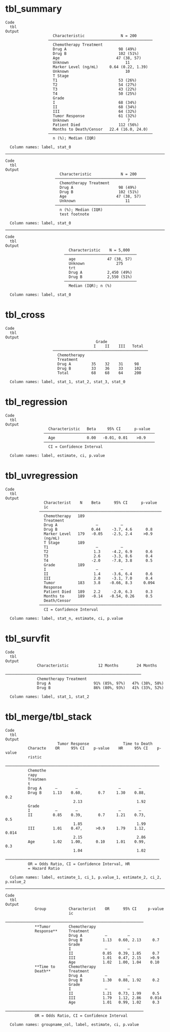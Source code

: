 # tbl_summary

    Code
      tbl
    Output
                         Characteristic                N = 200       
                       ──────────────────────────────────────────────
                         Chemotherapy Treatment                      
                         Drug A                       98 (49%)       
                         Drug B                       102 (51%)      
                         Age                         47 (38, 57)     
                         Unknown                         11          
                         Marker Level (ng/mL)     0.64 (0.22, 1.39)  
                         Unknown                         10          
                         T Stage                                     
                         T1                           53 (26%)       
                         T2                           54 (27%)       
                         T3                           43 (22%)       
                         T4                           50 (25%)       
                         Grade                                       
                         I                            68 (34%)       
                         II                           68 (34%)       
                         III                          64 (32%)       
                         Tumor Response               61 (32%)       
                         Unknown                          7          
                         Patient Died                 112 (56%)      
                         Months to Death/Censor   22.4 (16.0, 24.0)  
                       ──────────────────────────────────────────────
                         n (%); Median (IQR)                         
      
      Column names: label, stat_0

---

    Code
      tbl
    Output
                            Characteristic             N = 200    
                          ────────────────────────────────────────
                            Chemotherapy Treatment                
                            Drug A                    98 (49%)    
                            Drug B                    102 (51%)   
                            Age                      47 (38, 57)  
                            Unknown                      11       
                          ────────────────────────────────────────
                            n (%); Median (IQR)                   
                            test footnote                         
      
      Column names: label, stat_0

---

    Code
      tbl
    Output
                                Characteristic    N = 5,000   
                              ────────────────────────────────
                                age              47 (38, 57)  
                                Unknown              275      
                                trt                           
                                Drug A           2,450 (49%)  
                                Drug B           2,550 (51%)  
                              ────────────────────────────────
                                Median (IQR); n (%)           
      
      Column names: label, stat_0

# tbl_cross

    Code
      tbl
    Output
                                            Grade                  
                                           I    II    III   Total  
                         ──────────────────────────────────────────
                           Chemotherapy                            
                           Treatment                               
                           Drug A         35    32    31     98    
                           Drug B         33    36    33     102   
                           Total          68    68    64     200   
      
      Column names: label, stat_1, stat_2, stat_3, stat_0

# tbl_regression

    Code
      tbl
    Output
                       Characteristic   Beta     95% CI      p-value  
                     ─────────────────────────────────────────────────
                       Age              0.00   -0.01, 0.01    >0.9    
                     ─────────────────────────────────────────────────
                       CI = Confidence Interval                       
      
      Column names: label, estimate, ci, p.value

# tbl_uvregression

    Code
      tbl
    Output
                     Characterist    N    Beta      95% CI      p-value  
                     ic                                                  
                   ──────────────────────────────────────────────────────
                     Chemotherapy   189                                  
                     Treatment                                           
                     Drug A                 —          —                 
                     Drug B               0.44     -3.7, 4.6      0.8    
                     Marker Level   179   -0.05    -2.5, 2.4     >0.9    
                     (ng/mL)                                             
                     T Stage        189                                  
                     T1                     —          —                 
                     T2                    1.3     -4.2, 6.9      0.6    
                     T3                    2.6     -3.3, 8.6      0.4    
                     T4                   -2.0     -7.8, 3.8      0.5    
                     Grade          189                                  
                     I                      —          —                 
                     II                    1.4     -3.6, 6.4      0.6    
                     III                   2.0     -3.1, 7.0      0.4    
                     Tumor          183    3.8    -0.66, 8.3     0.094   
                     Response                                            
                     Patient Died   189    2.2     -2.0, 6.3      0.3    
                     Months to      189   -0.14   -0.54, 0.26     0.5    
                     Death/Censor                                        
                   ──────────────────────────────────────────────────────
                     CI = Confidence Interval                            
      
      Column names: label, stat_n, estimate, ci, p.value

# tbl_survfit

    Code
      tbl
    Output
                  Characteristic             12 Months        24 Months     
                ────────────────────────────────────────────────────────────
                  Chemotherapy Treatment                                    
                  Drug A                   91% (85%, 97%)   47% (38%, 58%)  
                  Drug B                   86% (80%, 93%)   41% (33%, 52%)  
      
      Column names: label, stat_1, stat_2

# tbl_merge/tbl_stack

    Code
      tbl
    Output
                           Tumor Response               Time to Death           
              Characte    OR     95% CI    p-value    HR     95% CI    p-value  
              ristic                                                            
            ────────────────────────────────────────────────────────────────────
              Chemothe                                                          
              rapy                                                              
              Treatmen                                                          
              t                                                                 
              Drug A      —        —                  —        —                
              Drug B     1.13    0.60,       0.7     1.30    0.88,       0.2    
                                  2.13                        1.92              
              Grade                                                             
              I           —        —                  —        —                
              II         0.85    0.39,       0.7     1.21    0.73,       0.5    
                                  1.85                        1.99              
              III        1.01    0.47,      >0.9     1.79    1.12,      0.014   
                                  2.15                        2.86              
              Age        1.02    1.00,      0.10     1.01    0.99,       0.3    
                                  1.04                        1.02              
            ────────────────────────────────────────────────────────────────────
              OR = Odds Ratio, CI = Confidence Interval, HR                     
              = Hazard Ratio                                                    
      
      Column names: label, estimate_1, ci_1, p.value_1, estimate_2, ci_2, p.value_2

---

    Code
      tbl
    Output
                 Group          Characterist    OR      95% CI     p-value  
                                ic                                          
               ─────────────────────────────────────────────────────────────
                 **Tumor        Chemotherapy                                
                 Response**     Treatment                                   
                                Drug A          —         —                 
                                Drug B         1.13   0.60, 2.13     0.7    
                                Grade                                       
                                I               —         —                 
                                II             0.85   0.39, 1.85     0.7    
                                III            1.01   0.47, 2.15    >0.9    
                                Age            1.02   1.00, 1.04    0.10    
                 **Time to      Chemotherapy                                
                 Death**        Treatment                                   
                                Drug A          —         —                 
                                Drug B         1.30   0.88, 1.92     0.2    
                                Grade                                       
                                I               —         —                 
                                II             1.21   0.73, 1.99     0.5    
                                III            1.79   1.12, 2.86    0.014   
                                Age            1.01   0.99, 1.02     0.3    
               ─────────────────────────────────────────────────────────────
                 OR = Odds Ratio, CI = Confidence Interval                  
      
      Column names: groupname_col, label, estimate, ci, p.value

